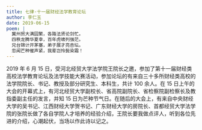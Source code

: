 ```yaml
---
title: 七律·十一届财经法学教育论坛
author: 李仁玉
date: 2019-06-15
poem: |
  冀州贸大满园繁，各路法贤论剑忙。
  四秩龙腾华夏幸，百年虎啸列强茫。
  兄台锦计开茅塞，弟子展才亮杏坛。
  忽闻芒种催声紧，我辈岂怜鬓染霜！
---
```


2019 年 6 月 15 日，受河北经贸大学法学院王院长之邀，参加了第十一届财经类高校法学教育论坛及法学技能大赛活动，参加论坛的有来自三十多所财经类高校的法学院院长、书记、教授及部分研究生、本科生，共计 100 余人。在 15 日上午的大会的开幕式上，有河北经贸大学副校长、省高院副院长、省检察院副检察长及教指委副主任的发言，并知 15 日为芒种节气日。在随后的大会上，有来自中央财经大学的吴书记、江西财经大学贺书记、广东财经大学的房院长、首都经贸大学法学院的张院长做了各自学院人才培养的经验介绍，王院长要我做点评人，听到各位先进的介绍，心潮起伏，当场以作此诗以记之。
